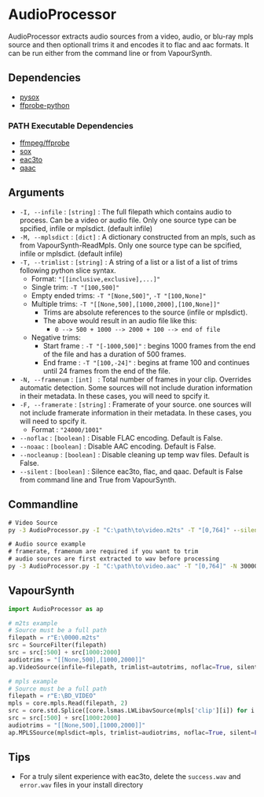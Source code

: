 # AudioProcessor

AudioProcessor extracts audio sources from a video, audio, or blu-ray mpls source and then optionall trims it and encodes it to flac and aac formats. It can be run either from the command line or from VapourSynth. 

## Dependencies 
* [pysox](https://github.com/rabitt/pysox)
* [ffprobe-python](https://github.com/gbstack/ffprobe-python)

### PATH Executable Dependencies
* [ffmpeg/ffprobe](https://www.ffmpeg.org/)
* [sox](http://sox.sourceforge.net/)
* [eac3to](https://forum.doom9.org/showthread.php?t=125966)
* [qaac](https://sites.google.com/site/qaacpage/)

## Arguments
* `-I, --infile` : `[string]` : The full filepath which contains audio to process. Can be a video or audio file. Only one source type can be spcified, infile or mplsdict. (default infile)
* `-M, --mplsdict` : `[dict]` : A dictionary constructed from an mpls, such as from VapourSynth-ReadMpls. Only one source type can be spcified, infile or mplsdict. (default infile)
* `-T, --trimlist` : `[string]` : A string of a list or a list of a list of trims following python slice syntax. 
    * Format: `"[[inclusive,exclusive],...]"`
    * Single trim: `-T "[100,500]"`
    * Empty ended trims: `-T "[None,500]"`, `-T "[100,None]"`
    * Multiple trims: `-T "[[None,500],[1000,2000],[100,None]]"`
        * Trims are absolute references to the source (infile or mplsdict). 
        * The above would result in an audio file like this:
            * `0 --> 500 + 1000 --> 2000 + 100 --> end of file`
    * Negative trims: 
        * Start frame : `-T "[-1000,500]"` : begins 1000 frames from the end of the file and has a duration of 500 frames.
        * End frame : `-T "[100,-24]"` : begins at frame 100 and continues until 24 frames from the end of the file.
* `-N, --framenum` : `[int] ` : Total number of frames in your clip. Overrides automatic detection. Some sources will not include duration information in their metadata. In these cases, you will need to spcify it. 
* `-F, --framerate` : `[string]` : Framerate of your source. one sources will not include framerate information in their metadata. In these cases, you will need to spcify it. 
    * Format : `"24000/1001"`
* `--noflac` : `[boolean]` : Disable FLAC encoding. Default is False.
* `--noaac` : `[boolean]` : Disable AAC encoding. Default is False.
* `--nocleanup` : `[boolean]` : Disable cleaning up temp wav files. Default is False.
* `--silent` : `[boolean]` : Silence eac3to, flac, and qaac. Default is False from command line and True from VapourSynth.

## Commandline

```cmd
# Video Source
py -3 AudioProcessor.py -I "C:\path\to\video.m2ts" -T "[0,764]" --silent

# Audio source example
# framerate, framenum are required if you want to trim
# audio sources are first extracted to wav before processing
py -3 AudioProcessor.py -I "C:\path\to\video.aac" -T "[0,764]" -N 30000 -F "24000/1001" --silent

```

## VapourSynth

```python
import AudioProcessor as ap

# m2ts example
# Source must be a full path
filepath = r"E:\0000.m2ts"
src = SourceFilter(filepath)
src = src[:500] + src[1000:2000]
audiotrims = "[[None,500],[1000,2000]]"
ap.VideoSource(infile=filepath, trimlist=autotrims, noflac=True, silent=True)

# mpls example
# Source must be a full path
filepath = r"E:\BD_VIDEO"
mpls = core.mpls.Read(filepath, 2)
src = core.std.Splice([core.lsmas.LWLibavSource(mpls['clip'][i]) for i in range(mpls['count'])])
src = src[:500] + src[1000:2000]
audiotrims = "[[None,500],[1000,2000]]"
ap.MPLSSource(mplsdict=mpls, trimlist=audiotrims, noflac=True, silent=False)
```

## Tips
* For a truly silent experience with eac3to, delete the `success.wav` and `error.wav` files in your install directory